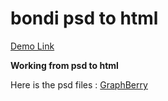 # bondi psd to html 
[Demo Link](http://https://bondi.vercel.app/ "Demo Link")

**Working from psd to html**

Here is the psd files :  [GraphBerry](http://https://www.graphberry.com/item/bondi-psd-landing-page "GraphBerry")
